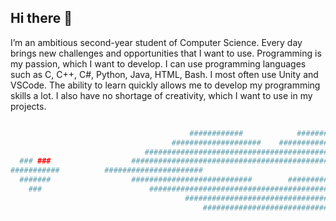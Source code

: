 ## Hi there 👋

I’m an ambitious second-year student of Computer Science. Every day brings new challenges and opportunities that I want to use. Programming is my passion, which I want to develop. I can use programming languages ​​such as C, C++, C#, Python, Java, HTML, Bash. I most often use Unity and VSCode. The ability to learn quickly allows me to develop my programming skills a lot. I also have no shortage of creativity, which I want to use in my projects.

```Ruby

                                        ############            ############
                                    ####################    ####################
                              ########################################################
  ### ###                  ##############################################################                  ### ###  
###########          ######################                              ######################          ###########
  #######                  ###########################        ###########################                  #######  
    ###                        ######################################################                        ###    
                                       ######################################                                             
                                           ##############################

```
